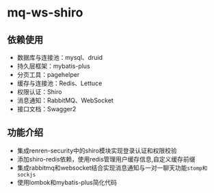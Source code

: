 # mq-ws-shiro
## 依赖使用
- 数据库与连接池：mysql、druid
- 持久层框架：mybatis-plus
- 分页工具：pagehelper
- 缓存与连接池：Redis、Lettuce
- 权限认证：Shiro
- 消息通知：RabbitMQ、WebSocket
- 接口文档：Swagger2
## 功能介绍
- 集成renren-security中的shiro模块实现登录认证和权限校验
- 添加shiro-redis依赖，使用redis管理用户缓存信息,自定义缓存前缀
- 集成rabbitmq和websocket结合实现消息通知与一对一聊天功能`stomp和sockjs`
- 使用lombok和mybatis-plus简化代码

